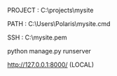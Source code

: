PROJECT : C:\projects\mysite

PATH : C:\Users\Polaris\mysite.cmd

SSH : C:\mysite.pem

python manage.py runserver

http://127.0.0.1:8000/ (LOCAL)